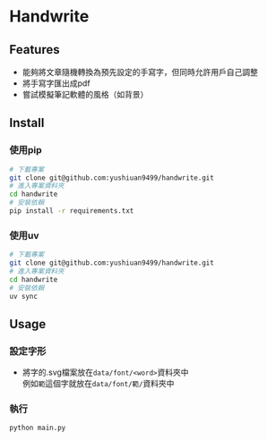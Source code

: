 # Handwrite
## Features  
- 能夠將文章隨機轉換為預先設定的手寫字，但同時允許用戶自己調整
- 將手寫字匯出成pdf 
- 嘗試模擬筆記軟體的風格（如背景）

## Install
### 使用pip
```bash
# 下載專案
git clone git@github.com:yushiuan9499/handwrite.git
# 進入專案資料夾
cd handwrite
# 安裝依賴
pip install -r requirements.txt
```
### 使用uv
```bash
# 下載專案
git clone git@github.com:yushiuan9499/handwrite.git
# 進入專案資料夾
cd handwrite
# 安裝依賴
uv sync
```
## Usage
### 設定字形
- 將字的.svg檔案放在`data/font/<word>`資料夾中  
  例如`範`這個字就放在`data/font/範/`資料夾中

### 執行
```bash
python main.py
```

